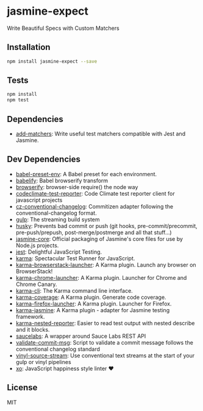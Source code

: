# jasmine-expect 

Write Beautiful Specs with Custom Matchers

## Installation

```sh
npm install jasmine-expect --save
```


## Tests

```sh
npm install
npm test
```

## Dependencies

- [add-matchers](https://github.com/JamieMason/add-matchers): Write useful test matchers compatible with Jest and Jasmine.

## Dev Dependencies

- [babel-preset-env](https://github.com/babel/babel-preset-env): A Babel preset for each environment.
- [babelify](https://github.com/babel/babelify): Babel browserify transform
- [browserify](https://github.com/substack/node-browserify): browser-side require() the node way
- [codeclimate-test-reporter](https://github.com/codeclimate/javascript-test-reporter): Code Climate test reporter client for javascript projects
- [cz-conventional-changelog](https://github.com/commitizen/cz-conventional-changelog): Commitizen adapter following the conventional-changelog format.
- [gulp](https://github.com/gulpjs/gulp): The streaming build system
- [husky](https://github.com/typicode/husky): Prevents bad commit or push (git hooks, pre-commit/precommit, pre-push/prepush, post-merge/postmerge and all that stuff...)
- [jasmine-core](https://github.com/jasmine/jasmine): Official packaging of Jasmine&#39;s core files for use by Node.js projects.
- [jest](https://github.com/facebook/jest): Delightful JavaScript Testing.
- [karma](https://github.com/karma-runner/karma): Spectacular Test Runner for JavaScript.
- [karma-browserstack-launcher](https://github.com/karma-runner/karma-browserstack-launcher): A Karma plugin. Launch any browser on BrowserStack!
- [karma-chrome-launcher](https://github.com/karma-runner/karma-chrome-launcher): A Karma plugin. Launcher for Chrome and Chrome Canary.
- [karma-cli](https://github.com/karma-runner/karma-cli): The Karma command line interface.
- [karma-coverage](https://github.com/karma-runner/karma-coverage): A Karma plugin. Generate code coverage.
- [karma-firefox-launcher](https://github.com/karma-runner/karma-firefox-launcher): A Karma plugin. Launcher for Firefox.
- [karma-jasmine](https://github.com/karma-runner/karma-jasmine): A Karma plugin - adapter for Jasmine testing framework.
- [karma-nested-reporter](https://github.com/JamieMason/karma-nested-reporter): Easier to read test output with nested describe and it blocks.
- [saucelabs](https://github.com/holidayextras/node-saucelabs): A wrapper around Sauce Labs REST API
- [validate-commit-msg](https://github.com/kentcdodds/validate-commit-msg): Script to validate a commit message follows the conventional changelog standard
- [vinyl-source-stream](https://github.com/hughsk/vinyl-source-stream): Use conventional text streams at the start of your gulp or vinyl pipelines
- [xo](https://github.com/sindresorhus/xo): JavaScript happiness style linter ❤️


## License

MIT
